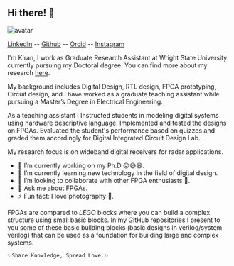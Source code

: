 ## Hi there! 👋

<img class="avatar" src="/img/profile.png" alt="avatar">

[LinkedIn](https://www.linkedin.com/in/kiran760043/) --  [Github](https://github.com/24x7fpga) --  [Orcid](https://orcid.org/0009-0003-7024-3868) -- [Instagram](https://www.instagram.com/negativeparking/)

I'm Kiran, I work as Graduate Research Assistant at Wright State University currently pursuing my Doctoral degree. You can find more about my research [here](research/2024_07_08_10_15_40_research).

My background includes Digital Design, RTL design, FPGA prototyping, Circuit design, and I have worked as a graduate teaching assistant while pursuing a Master’s Degree in Electrical Engineering.

As a teaching assistant I Instructed students in modeling digital systems using hardware descriptive language. Implemented and tested the designs on FPGAs. Evaluated the student's performance based on quizzes and graded them accordingly for Digital Integrated Circuit Design Lab.

My research focus is on wideband digital receivers for radar applications.

- 🔭 I’m currently working on my Ph.D 😣😅😆.
- 🌱 I’m currently learning new technology in the field of digital design.
- 👯 I’m looking to collaborate with other FPGA enthusiasts 🤝.
- 💬 Ask me about FPGAs.
- ⚡ Fun fact: I love photography 📸. 



FPGAs are compared to _LEGO_ blocks where you can build a complex structure using small basic blocks. In my GitHub repositories I present to you some of these basic building blocks (basic designs in verilog/system verilog) that can be used as a foundation for building large and complex systems.

`✨Share Knowledge, Spread Love.✨`

